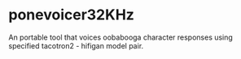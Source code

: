 # ponevoicer32KHz
An portable tool that voices oobabooga character responses using specified tacotron2 - hifigan model pair.
